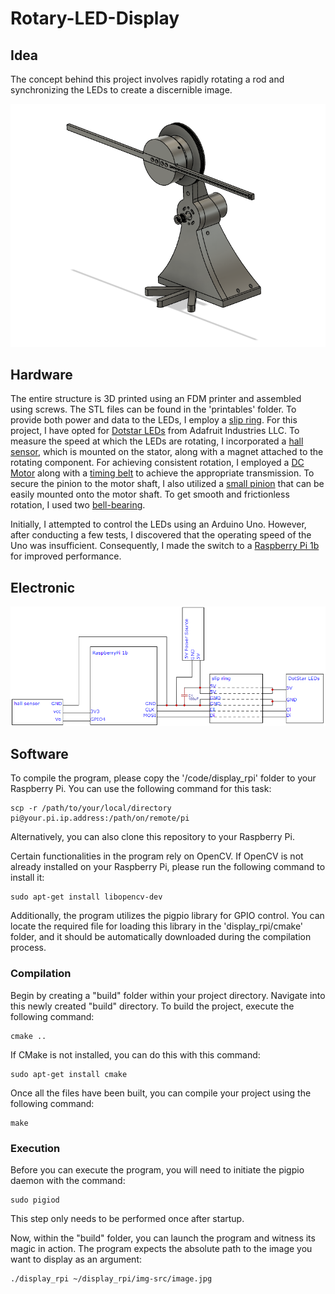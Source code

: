 # Rotary-LED-Display

## Idea
The concept behind this project involves rapidly rotating a rod and synchronizing the LEDs to create a discernible image.

![3d-model](/documetation/system.png "")

## Hardware
The entire structure is 3D printed using an FDM printer and assembled using screws. The STL files can be found in the 'printables' folder. To provide both power and data to the LEDs, I employ a [slip ring](https://www.digikey.ch/de/products/detail/adafruit-industries-llc/775/5353617?utm_adgroup=General&utm_term=&productid=5353617https://www.digikey.ch/de/products/detail/adafruit-industries-llc/775/5353617?utm_adgroup=General&utm_term=&productid=5353617). For this project, I have opted for [Dotstar LEDs](https://www.digikey.ch/de/products/detail/adafruit-industries-llc/2241/5761263?utm_adgroup=&utm_term=&productid=5761263&utm_content=) from Adafruit Industries LLC.
To measure the speed at which the LEDs are rotating, I incorporated a [hall sensor](https://www.conrad.com/p/tru-components-hall-effect-sensor-ah3661ua-24-54-v-dc-reading-range-0007-0007-t-to-92-soldering-1569221), which is mounted on the stator, along with a magnet attached to the rotating component.
For achieving consistent rotation, I employed a [DC Motor](https://www.conrad.ch/de/p/motraxx-sr555shp-3247s-75-universal-brushed-elektromotor-5887-u-min-244478.html) along with a [timing belt](https://www.conrad.ch/de/p/reely-zahnflachriemen-aeusserer-umfang-380-mm-anzahl-zaehne-152-209524.html?refresh=true) to achieve the appropriate transmission. To secure the pinion to the motor shaft, I also utilized a [small pinion](https://www.conrad.ch/de/p/reely-motorritzel-modul-typ-48-dp-bohrungs-o-3-2-mm-anzahl-zaehne-12-220035.html) that can be easily mounted onto the motor shaft. To get smooth and frictionless rotation, I used two [bell-bearing](https://www.conrad.ch/de/p/ubc-bearing-61804-2z-rillenkugellager-radial-bohrungs-o-20-mm-aussen-durchmesser-32-mm-drehzahl-max-19000-u-min-197384.html).


Initially, I attempted to control the LEDs using an Arduino Uno. However, after conducting a few tests, I discovered that the operating speed of the Uno was insufficient. Consequently, I made the switch to a [Raspberry Pi 1b](https://www.sparkfun.com/products/retired/11546) for improved performance.

## Electronic
![schematic](/documetation/schematic.png "")

## Software
To compile the program, please copy the '/code/display_rpi' folder to your Raspberry Pi. You can use the following command for this task:
```
scp -r /path/to/your/local/directory pi@your.pi.ip.address:/path/on/remote/pi
```
Alternatively, you can also clone this repository to your Raspberry Pi.

Certain functionalities in the program rely on OpenCV. If OpenCV is not already installed on your Raspberry Pi, please run the following command to install it:
```
sudo apt-get install libopencv-dev
```
Additionally, the program utilizes the pigpio library for GPIO control. You can locate the required file for loading this library in the 'display_rpi/cmake' folder, and it should be automatically downloaded during the compilation process.

### Compilation
Begin by creating a "build" folder within your project directory. Navigate into this newly created "build" directory. To build the project, execute the following command:
```
cmake ..
```
If CMake is not installed, you can do this with this command:
```
sudo apt-get install cmake
```
Once all the files have been built, you can compile your project using the following command:
```
make
```

### Execution
Before you can execute the program, you will need to initiate the pigpio daemon with the command:
```
sudo pigiod
```
This step only needs to be performed once after startup.

Now, within the "build" folder, you can launch the program and witness its magic in action. The program expects the absolute path to the image you want to display as an argument:

```
./display_rpi ~/display_rpi/img-src/image.jpg

```

